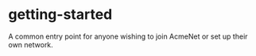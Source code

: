 # getting-started
A common entry point for anyone wishing to join AcmeNet or set up their own network. 

